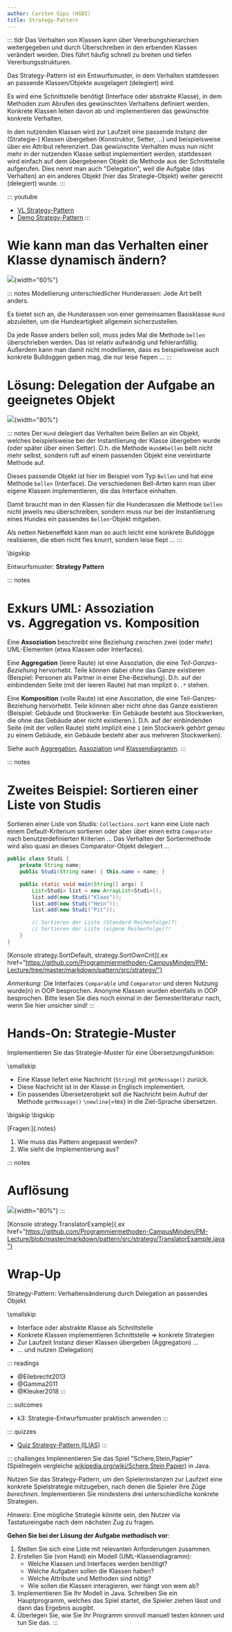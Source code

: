 ```yaml
---
author: Carsten Gips (HSBI)
title: Strategy-Pattern
---
```


::: tldr
Das Verhalten von Klassen kann über Vererbungshierarchien weitergegeben und durch Überschreiben in den erbenden Klassen
verändert werden. Dies führt häufig schnell zu breiten und tiefen Vererbungsstrukturen.

Das Strategy-Pattern ist ein Entwurfsmuster, in dem Verhalten stattdessen an passende Klassen/Objekte ausgelagert
(delegiert) wird.

Es wird eine Schnittstelle benötigt (Interface oder abstrakte Klasse), in dem Methoden zum Abrufen des gewünschten
Verhaltens definiert werden. Konkrete Klassen leiten davon ab und implementieren das gewünschte konkrete Verhalten.

In den nutzenden Klassen wird zur Laufzeit eine passende Instanz der (Strategie-) Klassen übergeben (Konstruktor,
Setter, ...) und beispielsweise über ein Attribut referenziert. Das gewünschte Verhalten muss nun nicht mehr in der
nutzenden Klasse selbst implementiert werden, stattdessen wird einfach auf dem übergebenen Objekt die Methode aus der
Schnittstelle aufgerufen. Dies nennt man auch "Delegation", weil die Aufgabe (das Verhalten) an ein anderes Objekt (hier
das Strategie-Objekt) weiter gereicht (delegiert) wurde.
:::

::: youtube
-   [VL Strategy-Pattern](https://youtu.be/WI2riW7yOSE)
-   [Demo Strategy-Pattern](https://youtu.be/IgjlFr2ZcW4)
:::

# Wie kann man das Verhalten einer Klasse dynamisch ändern?

![](images/hunde.png){width="60%"}

::: notes
Modellierung unterschiedlicher Hunderassen: Jede Art bellt anders.

Es bietet sich an, die Hunderassen von einer gemeinsamen Basisklasse `Hund` abzuleiten, um die Hundeartigkeit allgemein
sicherzustellen.

Da jede Rasse anders bellen soll, muss jedes Mal die Methode `bellen` überschrieben werden. Das ist relativ aufwändig
und fehleranfällig. Außerdem kann man damit nicht modellieren, dass es beispielsweise auch konkrete Bulldoggen geben
mag, die nur leise fiepen ...
:::

# Lösung: Delegation der Aufgabe an geeignetes Objekt

![](images/hunde_strat.png){width="80%"}

::: notes
Der `Hund` delegiert das Verhalten beim Bellen an ein Objekt, welches beispielsweise bei der Instantiierung der Klasse
übergeben wurde (oder später über einen Setter). D.h. die Methode `Hund#bellen` bellt nicht mehr selbst, sondern ruft
auf einem passenden Objekt eine vereinbarte Methode auf.

Dieses passende Objekt ist hier im Beispiel vom Typ `Bellen` und hat eine Methode `bellen` (Interface). Die
verschiedenen Bell-Arten kann man über eigene Klassen implementieren, die das Interface einhalten.

Damit braucht man in den Klassen für die Hunderassen die Methode `bellen` nicht jeweils neu überschreiben, sondern muss
nur bei der Instantiierung eines Hundes ein passendes `Bellen`-Objekt mitgeben.

Als netten Nebeneffekt kann man so auch leicht eine konkrete Bulldogge realisieren, die eben nicht fies knurrt, sondern
leise fiept ...
:::

\bigskip

Entwurfsmuster: **Strategy Pattern**

::: notes
# Exkurs UML: Assoziation vs. Aggregation vs. Komposition

Eine **Assoziation** beschreibt eine Beziehung zwischen zwei (oder mehr) UML-Elementen (etwa Klassen oder Interfaces).

Eine **Aggregation** (leere Raute) ist eine Assoziation, die eine *Teil-Ganzes-Beziehung* hervorhebt. Teile können dabei
ohne das Ganze existieren (Beispiel: Personen als Partner in einer Ehe-Beziehung). D.h. auf der einbindenden Seite (mit
der leeren Raute) hat man implizit `0..*` stehen.

Eine **Komposition** (volle Raute) ist eine Assoziation, die eine Teil-Ganzes-Beziehung hervorhebt. Teile können aber
nicht ohne das Ganze existieren (Beispiel: Gebäude und Stockwerke: Ein Gebäude besteht aus Stockwerken, die ohne das
Gebäude aber nicht existieren.). D.h. auf der einbindenden Seite (mit der vollen Raute) steht implizit eine `1` (ein
Stockwerk gehört genau zu einem Gebäude, ein Gebäude besteht aber aus mehreren Stockwerken).

Siehe auch [Aggregation](https://de.wikipedia.org/wiki/Aggregation_(Informatik)),
[Assoziation](https://de.wikipedia.org/wiki/Assoziation_(UML)#Aggregation_und_Komposition) und
[Klassendiagramm](https://de.wikipedia.org/wiki/Klassendiagramm).
:::

::: notes
# Zweites Beispiel: Sortieren einer Liste von Studis

Sortieren einer Liste von Studis: `Collections.sort` kann eine Liste nach einem Default-Kriterium sortieren oder aber
über einen extra `Comparator` nach benutzerdefinierten Kriterien ... Das Verhalten der Sortiermethode wird also quasi an
dieses Comparator-Objekt delegiert ...

``` java
public class Studi {
    private String name;
    public Studi(String name) { this.name = name; }

    public static void main(String[] args) {
        List<Studi> list = new ArrayList<Studi>();
        list.add(new Studi("Klaas"));
        list.add(new Studi("Hein"));
        list.add(new Studi("Pit"));

        // Sortieren der Liste (Standard-Reihenfolge)?!
        // Sortieren der Liste (eigene Reihenfolge)?!
    }
}
```

[Konsole strategy.SortDefault, strategy.SortOwnCrit]{.ex
href="https://github.com/Programmiermethoden-CampusMinden/PM-Lecture/tree/master/markdown/pattern/src/strategy/"}

*Anmerkung*: Die Interfaces `Comparable` und `Comparator` und deren Nutzung wurde(n) in OOP besprochen. Anonyme Klassen
wurden ebenfalls in OOP besprochen. Bitte lesen Sie dies noch einmal in der Semesterliteratur nach, wenn Sie hier
unsicher sind!
:::

# Hands-On: Strategie-Muster

Implementieren Sie das Strategie-Muster für eine Übersetzungsfunktion:

\smallskip

-   Eine Klasse liefert eine Nachricht (`String`) mit `getMessage()` zurück.
-   Diese Nachricht ist in der Klasse in Englisch implementiert.
-   Ein passendes Übersetzerobjekt soll die Nachricht beim Aufruf der Methode `getMessage()` `\newline`{=tex} in die
    Ziel-Sprache übersetzen.

\bigskip
\bigskip

[Fragen:]{.notes}

1.  Wie muss das Pattern angepasst werden?
2.  Wie sieht die Implementierung aus?

::: notes
# Auflösung

![](images/translator.png){width="80%"}
:::

[Konsole strategy.TranslatorExample]{.ex
href="https://github.com/Programmiermethoden-CampusMinden/PM-Lecture/blob/master/markdown/pattern/src/strategy/TranslatorExample.java"}

# Wrap-Up

Strategy-Pattern: Verhaltensänderung durch Delegation an passendes Objekt

\smallskip

-   Interface oder abstrakte Klasse als Schnittstelle
-   Konkrete Klassen implementieren Schnittstelle =\> konkrete Strategien
-   Zur Laufzeit Instanz dieser Klassen übergeben (Aggregation) ...
-   ... und nutzen (Delegation)

::: readings
-   @Eilebrecht2013
-   @Gamma2011
-   @Kleuker2018
:::

::: outcomes
-   k3: Strategie-Entwurfsmuster praktisch anwenden
:::

::: quizzes
-   [Quiz Strategy-Pattern (ILIAS)](https://www.hsbi.de/elearning/goto.php?target=tst_1106537&client_id=FH-Bielefeld)
:::

::: challenges
Implementieren Sie das Spiel "Schere,Stein,Papier" (Spielregeln vergleiche
[wikipedia.org/wiki/Schere,Stein,Papier](https://de.wikipedia.org/wiki/Schere,_Stein,_Papier)) in Java.

Nutzen Sie das Strategy-Pattern, um den Spielerinstanzen zur Laufzeit eine konkrete Spielstrategie mitzugeben, nach
denen die Spieler ihre Züge *berechnen*. Implementieren Sie mindestens drei unterschiedliche konkrete Strategien.

*Hinweis*: Eine mögliche Strategie könnte sein, den Nutzer via Tastatureingabe nach dem nächsten Zug zu fragen.

**Gehen Sie bei der Lösung der Aufgabe methodisch vor**:

1.  Stellen Sie sich eine Liste mit relevanten Anforderungen zusammen.
2.  Erstellen Sie (von Hand) ein Modell (UML-Klassendiagramm):
    -   Welche Klassen und Interfaces werden benötigt?
    -   Welche Aufgaben sollen die Klassen haben?
    -   Welche Attribute und Methoden sind nötig?
    -   Wie sollen die Klassen interagieren, wer hängt von wem ab?
3.  Implementieren Sie Ihr Modell in Java. Schreiben Sie ein Hauptprogramm, welches das Spiel startet, die Spieler
    ziehen lässt und dann das Ergebnis ausgibt.
4.  Überlegen Sie, wie Sie Ihr Programm sinnvoll manuell testen können und tun Sie das.
:::
